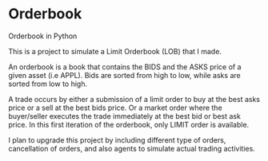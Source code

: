 # Orderbook
Orderbook in Python 

This is a project to simulate a Limit Orderbook (LOB) that I made. 

An orderbook is a book that contains the BIDS and the ASKS price of a given asset (i.e APPL). Bids are sorted from high to low, while asks are sorted from low to high. 

A trade occurs by either a submission of a limit order to buy at the best asks price or a sell at the best bids price. Or a market order where the buyer/seller
executes the trade immediately at the best bid or best ask price. In this first iteration of the orderbook, only LIMIT order is available.

I plan to upgrade this project by including different type of orders, cancellation of orders, and also agents to simulate actual trading activities. 
